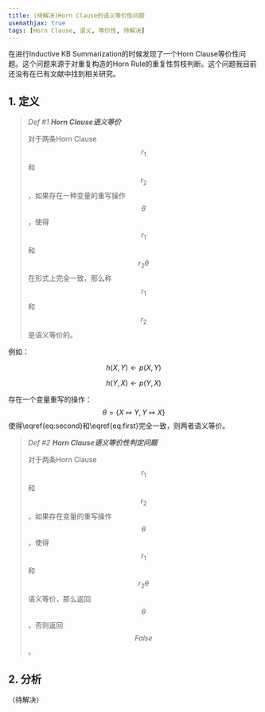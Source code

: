 ```yaml
---
title: (待解决)Horn Clause的语义等价性问题
usemathjax: true
tags: [Horn Clause, 语义, 等价性, 待解决]
---
```


在进行Inductive KB Summarization的时候发现了一个Horn Clause等价性问题。这个问题来源于对重复构造的Horn Rule的重复性剪枝判断。这个问题我目前还没有在已有文献中找到相关研究。

## 1. 定义

> *Def #1 **Horn Clause语义等价***
> 
> 对于两条Horn Clause $$r_1$$和$$r_2$$，如果存在一种变量的重写操作$$\theta$$，使得$$r_1$$和$$r_2\theta$$在形式上完全一致，那么称$$r_1$$和$$r_2$$是语义等价的。

例如：

$$
\begin{equation}
h(X, Y) \gets p(X, Y)\label{eq:first}
\end{equation}
$$

$$
\begin{equation}
h(Y, X) \gets p(Y, X)\label{eq:second}
\end{equation}
$$

存在一个变量重写的操作：$$\theta = \{X \mapsto Y, Y \mapsto X\}$$使得\eqref{eq:second}和\eqref{eq:first}完全一致，则两者语义等价。

> *Def #2 **Horn Clause语义等价性判定问题***
> 
> 对于两条Horn Clause $$r_1$$和$$r_2$$，如果存在变量的重写操作$$\theta$$，使得$$r_1$$和$$r_2\theta$$语义等价，那么返回$$\theta$$，否则返回$$False$$。

## 2. 分析

（待解决）